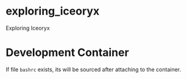 # exploring_iceoryx

Exploring Iceoryx

# Development Container

If file `bashrc` exists, its will be sourced after attaching to the container.